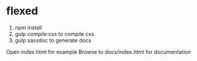 # flexed

1. npm install
3. gulp compile:css to compile css
4. gulp sassdoc to generate docs

Open index.html for example 
Browse to docs/index.html for documentation
